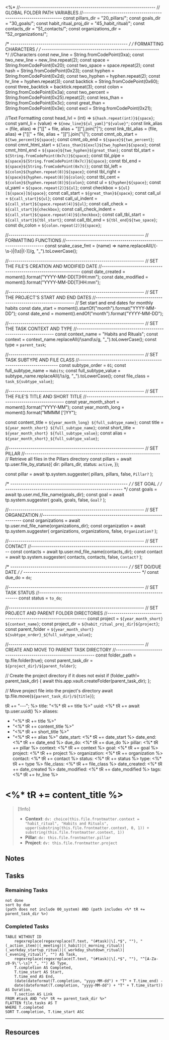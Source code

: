 <%*
//-------------------------------------------------------------------
// GLOBAL FOLDER PATH VARIABLES
//-------------------------------------------------------------------
const pillars_dir = "20_pillars/";
const goals_dir = "30_goals/";
const habit_ritual_proj_dir = "45_habit_ritual/";
const contacts_dir = "51_contacts/";
const organizations_dir = "52_organizations/";

/* ---------------------------------------------------------- */
/*                    FORMATTING CHARACTERS                   */
/* ---------------------------------------------------------- */
//Characters
const new_line = String.fromCodePoint(0xa);
const two_new_line = new_line.repeat(2);
const space = String.fromCodePoint(0x20);
const two_space = space.repeat(2);
const hash = String.fromCodePoint(0x23);
const hyphen = String.fromCodePoint(0x2d);
const two_hyphen = hyphen.repeat(2);
const hr_line = hyphen.repeat(3);
const backtick = String.fromCodePoint(0x60);
const three_backtick = backtick.repeat(3);
const colon = String.fromCodePoint(0x3a);
const two_percent = String.fromCodePoint(0x25).repeat(2);
const less_than = String.fromCodePoint(0x3c);
const great_than = String.fromCodePoint(0x3e);
const excl = String.fromCodePoint(0x21);

//Text Formatting
const head_lvl = (int) => `${hash.repeat(int)}${space}`;
const yaml_li = (value) => `${new_line}${ul_yaml}"${value}"`;
const link_alias = (file, alias) => ["[[" + file, alias + "]]"].join("|");
const link_tbl_alias = (file, alias) => ["[[" + file, alias + "]]"].join("\\|");
const cmnt_ob_start = `${two_percent}${space}`;
const cmnt_ob_end = `${space}${two_percent}`;
const cmnt_html_start = `${less_than}${excl}${two_hyphen}${space}`;
const cmnt_html_end = `${space}${two_hyphen}${great_than}`;
const tbl_start = `${String.fromCodePoint(0x7c)}${space}`;
const tbl_pipe = `${space}${String.fromCodePoint(0x7c)}${space}`;
const tbl_end = `${space}${String.fromCodePoint(0x7c)}`;
const tbl_left = `${colon}${hyphen.repeat(8)}${space}`;
const tbl_right = `${space}${hyphen.repeat(8)}${colon}`;
const tbl_cent = `${colon}${hyphen.repeat(8)}${colon}`;
const ul = `${hyphen}${space}`;
const ul_yaml = `${space.repeat(2)}${ul}`;
const checkbox = `${ul}[${space}]${space}`;
const call_start = `${great_than}${space}`;
const call_ul = `${call_start}${ul}`;
const call_ul_indent = `${call_start}${space.repeat(4)}${ul}`;
const call_check = `${call_start}${checkbox}`;
const call_check_indent = `${call_start}${space.repeat(4)}${checkbox}`;
const call_tbl_start = `${call_start}${tbl_start}`;
const call_tbl_end = `${tbl_end}${two_space}`;
const dv_colon = `${colon.repeat(2)}${space}`;

//-------------------------------------------------------------------
// FORMATTING FUNCTIONS
//-------------------------------------------------------------------
const snake_case_fmt = (name) =>
  name.replaceAll(/(\-\s\-)|(\s)|(\-)]/g, "_").toLowerCase();

//-------------------------------------------------------------------
// SET THE FILE'S CREATION AND MODIFIED DATE
//-------------------------------------------------------------------
const date_created = moment().format("YYYY-MM-DD[T]HH:mm");
const date_modified = moment().format("YYYY-MM-DD[T]HH:mm");

//-------------------------------------------------------------------
// SET THE PROJECT'S START AND END DATES
//-------------------------------------------------------------------
// Set start and end dates for monthly habits
const date_start = moment().startOf("month").format("YYYY-MM-DD");
const date_end = moment().endOf("month").format("YYYY-MM-DD");

//-------------------------------------------------------------------
// SET THE TASK CONTEXT AND TYPE
//-------------------------------------------------------------------
const context_name = "Habits and Rituals";
const context = context_name.replaceAll(/\sand\s/g, "_").toLowerCase();
const type = `parent_task`;

//-------------------------------------------------------------------
// SET TASK SUBTYPE AND FILE CLASS
//-------------------------------------------------------------------
const subtype_order = `01`;
const full_subtype_name = `Habits`;
const full_subtype_value = subtype_name.replaceAll(/\s/g, "_").toLowerCase();
const file_class = `task_${subtype_value}`;

//-------------------------------------------------------------------
// SET THE FILE'S TITLE AND SHORT TITLE
//-------------------------------------------------------------------
const year_month_short = moment().format("YYYY-MM");
const year_month_long = moment().format("MMMM [']YY");

const content_title = `${year_month_long} ${full_subtype_name}`;
const title = `${year_month_short} ${full_subtype_name}`;
const short_title = `${year_month_short} ${full_subtype_value}`;
const alias = `${year_month_short}_${full_subtype_value}`;

//-------------------------------------------------------------------
// SET PILLAR
//-------------------------------------------------------------------
// Retrieve all files in the Pillars directory
const pillars = await tp.user.file_by_status({
  dir: pillars_dir,
  status: `active`,
});

const pillar = await tp.system.suggester(
  pillars,
  pillars,
  false,
  `Pillar?`
);

/* ---------------------------------------------------------- */
/*                          SET GOAL                          */
/* ---------------------------------------------------------- */
const goals = await tp.user.md_file_name(goals_dir);
const goal = await tp.system.suggester(
  goals,
  goals,
  false,
  `Goal?`
);

//-------------------------------------------------------------------
// SET ORGANIZATION
//-------------------------------------------------------------------
const organizations = await tp.user.md_file_name(organizations_dir);
const organization = await tp.system.suggester(
  organizations,
  organizations,
  false,
  `Organization?`
);

//-------------------------------------------------------------------
// SET CONTACT
//-------------------------------------------------------------------
const contacts = await tp.user.md_file_name(contacts_dir);
const contact = await tp.system.suggester(
  contacts,
  contacts,
  false,
  `Contact?`
);

/* ---------------------------------------------------------- */
/*                       SET DO/DUE DATE                      */
/* ---------------------------------------------------------- */
const due_do = `do`;

//-------------------------------------------------------------------
// SET TASK STATUS
//-------------------------------------------------------------------
const status = `to_do`;

//-------------------------------------------------------------------
// SET PROJECT AND PARENT FOLDER DIRECTORIES
//-------------------------------------------------------------------
const project = `${year_month_short} ${context_name}`;
const project_dir = `${habit_ritual_proj_dir}${project}`;
const parent_folder = `${year_month_short} ${subtype_order}_${full_subtype_value}`;

//-------------------------------------------------------------------
// CREATE AND MOVE TO PARENT TASK DIRECTORY
//-------------------------------------------------------------------
const folder_path = tp.file.folder(true);
const parent_task_dir = `${project_dir}/${parent_folder}`;

// Create the project directory if it does not exist
if (folder_path!= parent_task_dir) {
  await this.app.vault.createFolder(parent_task_dir);
};

// Move project file into the project's directory
await tp.file.move(`${parent_task_dir}/${title}`);

tR += "---";
%>
title: "<%* tR += title %>"
uuid: <%* tR += await tp.user.uuid() %>
aliases:
  - "<%* tR += title %>"
  - "<%* tR += content_title %>"
  - "<%* tR += short_title %>"
  - "<%* tR += alias %>"
date_start: <%* tR += date_start %>
date_end: <%* tR += date_end %>
due_do: <%* tR += due_do %>
pillar: <%* tR += pillar %>
context: <%* tR += context %>
goal: <%* tR += goal %>
project: <%* tR += project %>
organization: <%* tR += organization %>
contact: <%* tR += contact %>
status: <%* tR += status %>
type: <%* tR += type %>
file_class: <%* tR += file_class %>
date_created: <%* tR += date_created %>
date_modified: <%* tR += date_modified %>
tags:
<%* tR += hr_line %>
# <%* tR += content_title %>

> [!Info]
> - **Context**: `dv: choice(this.file.frontmatter.context = "habit_ritual", "Habits and Rituals", upper(substring(this.file.frontmatter.context, 0, 1)) + substring(this.file.frontmatter.context, 1))`
> - **Pillar**: `dv: this.file.frontmatter.pillar`
> - **Project**: `dv: this.file.frontmatter.project`

## Notes

## Tasks

### Remaining Tasks

```tasks
not done
sort by due
(path does not include 00_system) AND (path includes <%* tR += parent_task_dir %>)
```

### Completed Tasks

```dataview
TABLE WITHOUT ID
	regexreplace(regexreplace(T.text, "(#task)|\[.*$", ""), "(_action_item)|(_meeting)|(_habit)|(_morning_ritual)|(_workday_startup_ritual)|(_workday_shutdown_ritual)|(_evening_ritual)", "") AS Task,
	regexreplace(regexreplace(T.text, "(#task)|\[.*$", ""), "^[A-Za-z0-9\'\-\s]*_", "") AS Type,
	T.completion AS Completed,
	T.time_start AS Start,
	T.time_end AS End,
	(date(dateformat(T.completion, "yyyy-MM-dd") + "T" + T.time_end) -
	date(dateformat(T.completion, "yyyy-MM-dd") + "T" + T.time_start)) AS Duration,
	T.section AS Link
FROM #task AND "<%* tR += parent_task_dir %>"
FLATTEN file.tasks AS T
WHERE T.completed
SORT T.completion, T.time_start ASC
```

---

## Resources
